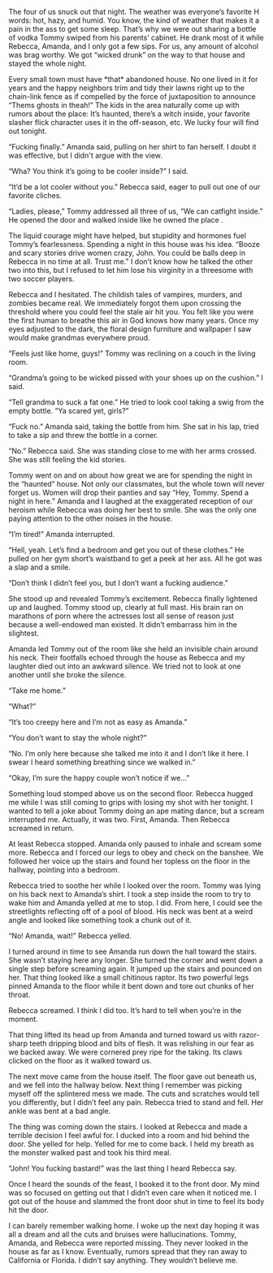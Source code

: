 The four of us snuck out that night. The weather was everyone’s favorite H words: hot, hazy, and humid. You know, the kind of weather that makes it a pain in the ass to get some sleep. That’s why we were out sharing a bottle of vodka Tommy swiped from his parents’ cabinet. He drank most of it while Rebecca, Amanda, and I only got a few sips. For us, any amount of alcohol was brag worthy. We got “wicked drunk” on the way to that house and stayed the whole night.

Every small town must have \*that\* abandoned house. No one lived in it for years and the happy neighbors trim and tidy their lawns right up to the chain-link fence as if compelled by the force of juxtaposition to announce “Thems ghosts in theah!” The kids in the area naturally come up with rumors about the place: It’s haunted, there’s a witch inside, your favorite slasher flick character uses it in the off-season, etc. We lucky four will find out tonight.

“Fucking finally.” Amanda said, pulling on her shirt to fan herself. I doubt it was effective, but I didn't argue with the view.

“Wha? You think it’s going to be cooler inside?” I said.

“It’d be a lot cooler without you.” Rebecca said, eager to pull out one of our favorite cliches.

“Ladies, please,” Tommy addressed all three of us, “We can catfight inside.” He opened the door and walked inside like he owned the place .

The liquid courage might have helped, but stupidity and hormones fuel Tommy’s fearlessness. Spending a night in this house was his idea. “Booze and scary stories drive women crazy, John. You could be balls deep in Rebecca in no time at all. Trust me.” I don’t know how he talked the other two into this, but I refused to let him lose his virginity in a threesome with two soccer players.

Rebecca and I hesitated. The childish tales of vampires, murders, and zombies became real. We immediately forgot them upon crossing the threshold where you could feel the stale air hit you. You felt like you were the first human to breathe this air in God knows how many years. Once my eyes adjusted to the dark, the floral design furniture and wallpaper I saw would make grandmas everywhere proud. 

“Feels just like home, guys!” Tommy was reclining on a couch in the living room.

“Grandma’s going to be wicked pissed with your shoes up on the cushion.” I said.

“Tell grandma to suck a fat one.” He tried to look cool taking a swig from the empty bottle. “Ya scared yet, girls?”

“Fuck no.” Amanda said, taking the bottle from him. She sat in his lap, tried to take a sip and threw the bottle in a corner.

“No.” Rebecca said. She was standing close to me with her arms crossed. She was still feeling the kid stories.

Tommy went on and on about how great we are for spending the night in the “haunted” house. Not only our classmates, but the whole town will never forget us. Women will drop their panties and say “Hey, Tommy. Spend a night in here.” Amanda and I laughed at the exaggerated reception of our heroism while Rebecca was doing her best to smile. She was the only one paying attention to the other noises in the house.

“I’m tired!” Amanda interrupted.

“Hell, yeah. Let’s find a bedroom and get you out of these clothes.” He pulled on her gym short’s waistband to get a peek at her ass. All he got was a slap and a smile.

“Don’t think I didn’t feel you, but I don’t want a fucking audience.”

She stood up and revealed Tommy’s excitement. Rebecca finally lightened up and laughed. Tommy stood up, clearly at full mast. His brain ran on marathons of porn where the actresses lost all sense of reason just because a well-endowed man existed. It didn’t embarrass him in the slightest.

Amanda led Tommy out of the room like she held an invisible chain around his neck. Their footfalls echoed through the house as Rebecca and my laughter died out into an awkward silence. We tried not to look at one another until she broke the silence.

“Take me home.”

“What?”

“It’s too creepy here and I’m not as easy as Amanda.”

“You don’t want to stay the whole night?”

“No. I’m only here because she talked me into it and I don’t like it here. I swear I heard something breathing since we walked in.”

“Okay, I’m sure the happy couple won’t notice if we…”

Something loud stomped above us on the second floor. Rebecca hugged me while I was still coming to grips with losing my shot with her tonight. I wanted to tell a joke about Tommy doing an ape mating dance, but a scream interrupted me. Actually, it was two. First, Amanda. Then Rebecca screamed in return.

At least Rebecca stopped. Amanda only paused to inhale and scream some more. Rebecca and I forced our legs to obey and check on the banshee. We followed her voice up the stairs and found her topless on the floor in the hallway, pointing into a bedroom.

Rebecca tried to soothe her while I looked over the room. Tommy was lying on his back next to Amanda’s shirt. I took a step inside the room to try to wake him and Amanda yelled at me to stop. I did. From here, I could see the streetlights reflecting off of a pool of blood. His neck was bent at a weird angle and looked like something took a chunk out of it.

“No! Amanda, wait!” Rebecca yelled.

I turned around in time to see Amanda run down the hall toward the stairs. She wasn’t staying here any longer. She turned the corner and went down a single step before screaming again. It jumped up the stairs and pounced on her. That thing looked like a small chitinous raptor. Its two powerful legs pinned Amanda to the floor while it bent down and tore out chunks of her throat.

Rebecca screamed. I think I did too. It’s hard to tell when you’re in the moment. 

That thing lifted its head up from Amanda and turned toward us with razor-sharp teeth dripping blood and bits of flesh. It was relishing in our fear as we backed away. We were cornered prey ripe for the taking. Its claws clicked on the floor as it walked toward us.

The next move came from the house itself. The floor gave out beneath us, and we fell into the hallway below. Next thing I remember was picking myself off the splintered mess we made. The cuts and scratches would tell you differently, but I didn’t feel any pain. Rebecca tried to stand and fell. Her ankle was bent at a bad angle.

The thing was coming down the stairs. I looked at Rebecca and made a terrible decision I feel awful for. I ducked into a room and hid behind the door. She yelled for help. Yelled for me to come back. I held my breath as the monster walked past and took his third meal.

“John! You fucking bastard!” was the last thing I heard Rebecca say.

Once I heard the sounds of the feast, I booked it to the front door. My mind was so focused on getting out that I didn’t even care when it noticed me. I got out of the house and slammed the front door shut in time to feel its body hit the door.

I can barely remember walking home. I woke up the next day hoping it was all a dream and all the cuts and bruises were hallucinations. Tommy, Amanda, and Rebecca were reported missing. They never looked in the house as far as I know. Eventually, rumors spread that they ran away to California or Florida. I didn’t say anything. They wouldn’t believe me.